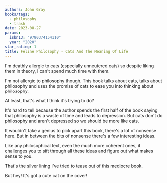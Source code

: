 ```yaml
---
authors: John Gray
books/tags:
  - philosophy
  - trash
date: 2023-08-27
params:
  isbn13: "9780374154110"
  year: "2020"
star_rating: 1
title: Feline Philosophy - Cats And The Meaning Of Life
---
```


I'm deathly allergic to cats (especially unneutered cats) so despite liking them
in theory, I can't spend much time with them.

I'm not allergic to philosophy though. This book talks about cats, talks about
philosophy and uses the promise of cats to ease you into thinking about
philosophy.

At least, that's what I think it's trying to do?

<!--more-->

It's hard to tell because the author spends the first half of the book saying
that philosophy is a waste of time and leads to depression. But cats don't do
philosophy and aren't depressed so we should be more like cats.

It wouldn't take a genius to pick apart this book, there's a lot of nonsense
here. But in between the bits of nonsense there's a few interesting ideas.

Like any philosophical text, even the much more coherent ones, it challenges you
to sift through all these ideas and figure out what makes sense to you.

That's the silver lining I've tried to tease out of this mediocre book.

But hey! It's got a cute cat on the cover!
